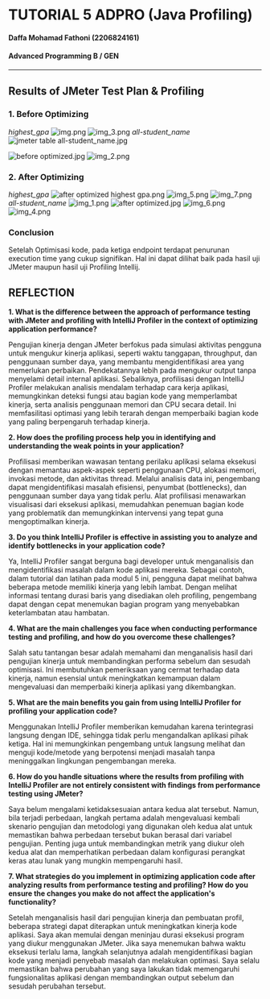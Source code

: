# TUTORIAL 5 ADPRO  (Java Profiling)
#### Daffa Mohamad Fathoni (2206824161)
#### Advanced Programming B / GEN

<hr>

## Results of JMeter Test Plan & Profiling
### 1. Before Optimizing
*highest_gpa*
![img.png](img.png)
![img_3.png](img_3.png)
*all-student_name*
![jmeter table all-student_name.jpg](photos%2Fjmeter%20table%20all-student_name.jpg)

![before optimized.jpg](photos%2Fbefore%20optimized.jpg)
![img_2.png](img_2.png)

### 2. After Optimizing
*highest_gpa*
![after optimized highest gpa.png](photos%2Fafter%20optimized%20highest%20gpa.png)
![img_5.png](img_5.png)
![img_7.png](img_7.png)
*all-student_name*
![img_1.png](img_1.png)
![after optimized.jpg](photos%2Fafter%20optimized.jpg)
![img_6.png](img_6.png)
![img_4.png](img_4.png)
### Conclusion
Setelah Optimisasi kode, pada ketiga endpoint terdapat penurunan execution time yang cukup signifikan. Hal ini dapat dilihat baik pada hasil uji JMeter maupun hasil uji Profiling Intellij.
## REFLECTION

**1. What is the difference between the approach of performance testing with JMeter and profiling with IntelliJ Profiler in the context of optimizing application performance?**

Pengujian kinerja dengan JMeter berfokus pada simulasi aktivitas pengguna untuk mengukur kinerja aplikasi, seperti waktu tanggapan, throughput, dan penggunaan sumber daya, yang membantu mengidentifikasi area yang memerlukan perbaikan. Pendekatannya lebih pada mengukur output tanpa menyelami detail internal aplikasi. Sebaliknya, profilisasi dengan IntelliJ Profiler melakukan analisis mendalam terhadap cara kerja aplikasi, memungkinkan deteksi fungsi atau bagian kode yang memperlambat kinerja, serta analisis penggunaan memori dan CPU secara detail. Ini memfasilitasi optimasi yang lebih terarah dengan memperbaiki bagian kode yang paling berpengaruh terhadap kinerja.


**2. How does the profiling process help you in identifying and understanding the weak points in your application?**

Profilisasi memberikan wawasan tentang perilaku aplikasi selama eksekusi dengan memantau aspek-aspek seperti penggunaan CPU, alokasi memori, invokasi metode, dan aktivitas thread. Melalui analisis data ini, pengembang dapat mengidentifikasi masalah efisiensi, penyumbat (bottlenecks), dan penggunaan sumber daya yang tidak perlu. Alat profilisasi menawarkan visualisasi dari eksekusi aplikasi, memudahkan penemuan bagian kode yang problematik dan memungkinkan intervensi yang tepat guna mengoptimalkan kinerja.

**3. Do you think IntelliJ Profiler is effective in assisting you to analyze and identify bottlenecks in your application code?**

Ya, IntelliJ Profiler sangat berguna bagi developer untuk menganalisis dan mengidentifikasi masalah dalam kode aplikasi mereka.
Sebagai contoh, dalam tutorial dan latihan pada modul 5 ini, pengguna dapat melihat bahwa beberapa metode memiliki kinerja yang lebih lambat.
Dengan melihat informasi tentang durasi baris yang disediakan oleh profiling, pengembang dapat dengan cepat menemukan bagian program yang menyebabkan keterlambatan atau hambatan.

**4. What are the main challenges you face when conducting performance testing and profiling, and how do you overcome these challenges?**

Salah satu tantangan besar adalah memahami dan menganalisis hasil dari pengujian kinerja untuk membandingkan performa sebelum dan sesudah optimisasi. Ini membutuhkan pemeriksaan yang cermat terhadap data kinerja, namun esensial untuk meningkatkan kemampuan dalam mengevaluasi dan memperbaiki kinerja aplikasi yang dikembangkan.

**5. What are the main benefits you gain from using IntelliJ Profiler for profiling your application code?**

Menggunakan IntelliJ Profiler memberikan kemudahan karena terintegrasi langsung dengan IDE, sehingga tidak perlu mengandalkan aplikasi pihak ketiga. Hal ini memungkinkan pengembang untuk langsung melihat dan menguji kode/metode yang berpotensi menjadi masalah tanpa meninggalkan lingkungan pengembangan mereka.

**6. How do you handle situations where the results from profiling with IntelliJ Profiler are not entirely consistent with findings from performance testing using JMeter?**

Saya belum mengalami ketidaksesuaian antara kedua alat tersebut. Namun, bila terjadi perbedaan, langkah pertama adalah mengevaluasi kembali skenario pengujian dan metodologi yang digunakan oleh kedua alat untuk memastikan bahwa perbedaan tersebut bukan berasal dari variabel pengujian. Penting juga untuk membandingkan metrik yang diukur oleh kedua alat dan memperhatikan perbedaan dalam konfigurasi perangkat keras atau lunak yang mungkin mempengaruhi hasil.

**7. What strategies do you implement in optimizing application code after analyzing results from performance testing and profiling? How do you ensure the changes you make do not affect the application's functionality?**

Setelah menganalisis hasil dari pengujian kinerja dan pembuatan profil, beberapa strategi dapat diterapkan untuk meningkatkan
kinerja kode aplikasi. Saya akan memulai dengan meninjau durasi eksekusi program yang diukur menggunakan JMeter.
Jika saya menemukan bahwa waktu eksekusi terlalu lama, langkah selanjutnya adalah mengidentifikasi bagian kode yang
menjadi penyebab masalah dan melakukan optimasi. Saya selalu memastikan bahwa perubahan yang saya lakukan tidak memengaruhi
fungsionalitas aplikasi dengan membandingkan output sebelum dan sesudah perubahan tersebut.